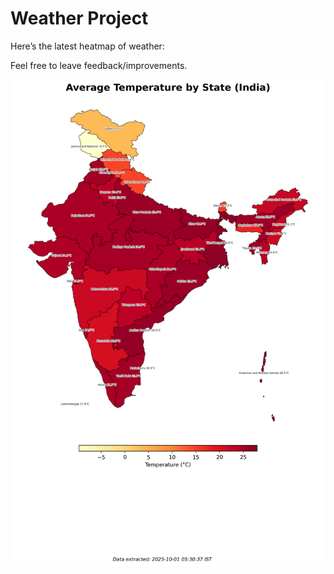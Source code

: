 # Weather Project

Here’s the latest heatmap of weather:

Feel free to leave feedback/improvements.

![India Heatmap](docs/assets/india_heatmap.png?v=DC6F27)
